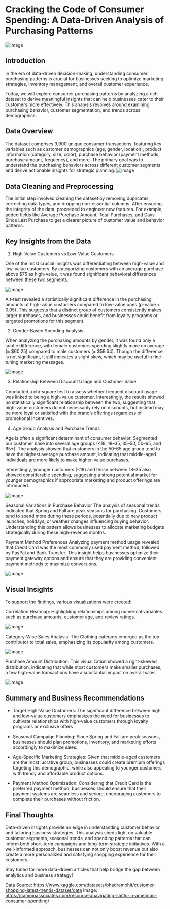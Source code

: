 # Cracking the Code of Consumer Spending: A Data-Driven Analysis of Purchasing Patterns
![image](https://github.com/user-attachments/assets/c685c177-0255-459e-94fd-9f06acdcf86f)

## Introduction 

In the era of data-driven decision-making, understanding consumer purchasing patterns is crucial for businesses seeking to optimize marketing strategies, inventory management, and overall customer experience. 

Today, we will explore consumer purchasing patterns by analyzing a rich dataset to derive meaningful insights that can help businesses cater to their customers more effectively. This analysis revolves around examining purchasing behavior, customer segmentation, and trends across demographics.

## Data Overview
The dataset comprises 3,900 unique consumer transactions, featuring key variables such as customer demographics (age, gender, location), product information (category, size, color), purchase behavior (payment methods, purchase amount, frequency), and more. 
The primary goal was to understand the purchasing behaviors across different customer segments and derive actionable insights for strategic planning.
![image](https://github.com/user-attachments/assets/905544cf-c805-4b7c-a3b7-e5498bb953cb)

## Data Cleaning and Preprocessing
The initial step involved cleaning the dataset by removing duplicates, correcting data types, and dropping non-essential columns. 
After ensuring the integrity of the data, proceeded to engineer new features. For example, added fields like Average Purchase Amount, Total Purchases, and Days Since Last Purchase to get a clearer picture of customer value and behavior patterns.

## Key Insights from the Data

1. High-Value Customers vs Low-Value Customers
   
One of the most crucial insights was differentiating between high-value and low-value customers. By categorizing customers with an average purchase above $75 as high-value, it was found significant behavioral differences between these two segments.

![image](https://github.com/user-attachments/assets/334cb0d6-91d0-4a0e-b096-ad0d3dcd5d12)

A t-test revealed a statistically significant difference in the purchasing amounts of high-value customers compared to low-value ones (p-value < 0.05). This suggests that a distinct group of customers consistently makes larger purchases, and businesses could benefit from loyalty programs or targeted promotions for this segment.

2. Gender-Based Spending Analysis
   
When analyzing the purchasing amounts by gender, it was found only a subtle difference, with female customers spending slightly more on average (≈ $60.25) compared to male customers (≈ $59.54). Though the difference is not significant, it still indicates a slight skew, which may be useful in fine-tuning marketing messages.

![image](https://github.com/user-attachments/assets/d8c3b4fd-8b5c-4144-b431-b056d68e69c1)

3. Relationship Between Discount Usage and Customer Value
   
Conducted a chi-square test to assess whether frequent discount usage was linked to being a high-value customer. Interestingly, the results showed no statistically significant relationship between the two, suggesting that high-value customers do not necessarily rely on discounts, but instead may be more loyal or satisfied with the brand’s offerings regardless of promotional incentives.

4. Age Group Analysis and Purchase Trends
   
Age is often a significant determinant of consumer behavior. Segmented our customer base into several age groups (<18, 18–35, 35–50, 50–65, and 65+). The analysis showed that customers in the 50–65 age group tend to have the highest average purchase amount, indicating that middle-aged individuals are more likely to make higher-value purchases.

Interestingly, younger customers (<18) and those between 18–35 also showed considerable spending, suggesting a strong potential market for younger demographics if appropriate marketing and product offerings are introduced.

![image](https://github.com/user-attachments/assets/9316a7ee-d84c-48ad-a493-e9ebf654b759)

Seasonal Variations in Purchase Behavior
The analysis of seasonal trends indicated that Spring and Fall are peak seasons for purchasing. Customers tend to spend more during these periods, potentially due to new product launches, holidays, or weather changes influencing buying behavior. Understanding this pattern allows businesses to allocate marketing budgets strategically during these high-revenue months.

Payment Method Preferences
Analyzing payment method usage revealed that Credit Card was the most commonly used payment method, followed by PayPal and Bank Transfer. This insight helps businesses optimize their payment gateway options and ensure that they are providing convenient payment methods to maximize conversions.

![image](https://github.com/user-attachments/assets/b4601cfe-9b6b-4db3-ae88-cc85961d3c55)

## Visual Insights
To support the findings, various visualizations were created:

Correlation Heatmap: Highlighting relationships among numerical variables such as purchase amounts, customer age, and review ratings.

![image](https://github.com/user-attachments/assets/71829714-c517-43ae-bd13-36cef80225ca)

Category-Wise Sales Analysis: The Clothing category emerged as the top contributor to total sales, emphasizing its popularity among customers.

![image](https://github.com/user-attachments/assets/ec324688-d93c-4020-a00b-1047bde3c712)

Purchase Amount Distribution: This visualization showed a right-skewed distribution, indicating that while most customers make smaller purchases, a few high-value transactions have a substantial impact on overall sales.

![image](https://github.com/user-attachments/assets/d2d55ca3-9136-4c04-bdf5-e7f6e0356bc7)

## Summary and Business Recommendations

- Target High-Value Customers: The significant difference between high and low-value customers emphasizes the need for businesses to cultivate relationships with high-value customers through loyalty programs or exclusive offers
  
- Seasonal Campaign Planning: Since Spring and Fall are peak seasons, businesses should plan promotions, inventory, and marketing efforts accordingly to maximize sales.
  
- Age-Specific Marketing Strategies: Given that middle-aged customers are the most lucrative group, businesses could create premium offerings targeting this demographic, while also appealing to younger customers with trendy and affordable product options.
  
- Payment Method Optimization: Considering that Credit Card is the preferred payment method, businesses should ensure that their payment systems are seamless and secure, encouraging customers to complete their purchases without friction.

## Final Thoughts
Data-driven insights provide an edge in understanding customer behavior and tailoring business strategies. 
This analysis sheds light on valuable customer segments, seasonal trends, and spending patterns that can inform both short-term campaigns and long-term strategic initiatives. 
With a well-informed approach, businesses can not only boost revenue but also create a more personalized and satisfying shopping experience for their customers.

Stay tuned for more data-driven articles that help bridge the gap between analytics and business strategy!

Data Source: https://www.kaggle.com/datasets/bhadramohit/customer-shopping-latest-trends-dataset/data
Image: https://camoinassociates.com/resources/navigating-shifts-in-american-consumer-spending/

